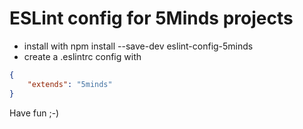 # ESLint config for 5Minds projects

- install with npm install --save-dev eslint-config-5minds
- create a .eslintrc config with

```json
{
    "extends": "5minds"
}
```

Have fun ;-)
